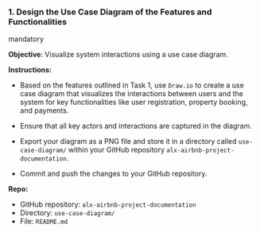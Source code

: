 ### 1\. Design the Use Case Diagram of the Features and Functionalities

mandatory

**Objective**: Visualize system interactions using a use case diagram.

**Instructions:**

- Based on the features outlined in Task 1, use `Draw.io` to create a use case diagram that visualizes the interactions between users and the system for key functionalities like user registration, property booking, and payments.
    
- Ensure that all key actors and interactions are captured in the diagram.
    
- Export your diagram as a PNG file and store it in a directory called `use-case-diagram/` within your GitHub repository `alx-airbnb-project-documentation`.
    
- Commit and push the changes to your GitHub repository.
    

**Repo:**

- GitHub repository: `alx-airbnb-project-documentation`
- Directory: `use-case-diagram/`
- File: `README.md`
